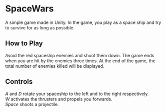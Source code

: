 # SpaceWars
A simple game made in Unity. In the game, you play as a space ship and try to survive for as long as possible.<br>

## How to Play
Avoid the red spaceship enemies and shoot them down. The game ends when you are hit by the enemies three times. 
At the end of the game, the total number of enemies killed will be displayed.

## Controls
*A* and *D* rotate your spaceship to the left and to the right respectively.<br>
*W* activates the thrusters and propels you forwards.<br>
*Space* shoots a projectile.
